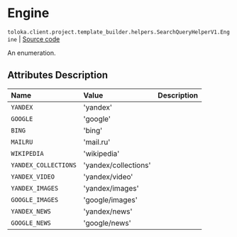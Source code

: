 # Engine
`toloka.client.project.template_builder.helpers.SearchQueryHelperV1.Engine` | [Source code](https://github.com/Toloka/toloka-kit/blob/v0.1.24/src/client/project/template_builder/helpers.py#L169)

An enumeration.

## Attributes Description

| Name | Value | Description |
| :------| :-----------| :----------| 
`YANDEX`|'yandex'|<p></p>
`GOOGLE`|'google'|<p></p>
`BING`|'bing'|<p></p>
`MAILRU`|'mail.ru'|<p></p>
`WIKIPEDIA`|'wikipedia'|<p></p>
`YANDEX_COLLECTIONS`|'yandex/collections'|<p></p>
`YANDEX_VIDEO`|'yandex/video'|<p></p>
`YANDEX_IMAGES`|'yandex/images'|<p></p>
`GOOGLE_IMAGES`|'google/images'|<p></p>
`YANDEX_NEWS`|'yandex/news'|<p></p>
`GOOGLE_NEWS`|'google/news'|<p></p>
